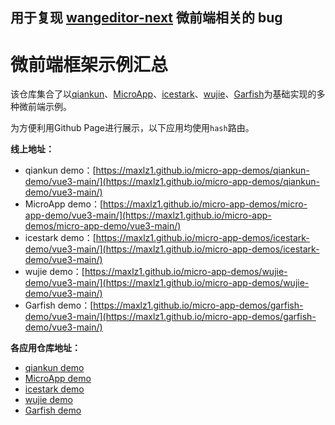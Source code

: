 ## 用于复现 [wangeditor-next](https://github.com/cycleccc/wangEditor-next) 微前端相关的 bug ##
# 微前端框架示例汇总

该仓库集合了以[qiankun](https://qiankun.umijs.org/zh)、[MicroApp](https://micro-zoe.github.io/micro-app/)、[icestark](https://micro-frontends.ice.work/)、[wujie](https://wujie-micro.github.io/doc/)、[Garfish](https://www.garfishjs.org/)为基础实现的多种微前端示例。

为方便利用Github Page进行展示，以下应用均使用`hash`路由。

**线上地址：**

- qiankun demo：[https://maxlz1.github.io/micro-app-demos/qiankun-demo/vue3-main/](https://maxlz1.github.io/micro-app-demos/qiankun-demo/vue3-main/)
- MicroApp demo：[https://maxlz1.github.io/micro-app-demos/micro-app-demo/vue3-main/](https://maxlz1.github.io/micro-app-demos/micro-app-demo/vue3-main/)
- icestark demo：[https://maxlz1.github.io/micro-app-demos/icestark-demo/vue3-main/](https://maxlz1.github.io/micro-app-demos/icestark-demo/vue3-main/)
- wujie demo：[https://maxlz1.github.io/micro-app-demos/wujie-demo/vue3-main/](https://maxlz1.github.io/micro-app-demos/wujie-demo/vue3-main/)
- Garfish demo：[https://maxlz1.github.io/micro-app-demos/garfish-demo/vue3-main/](https://maxlz1.github.io/micro-app-demos/garfish-demo/vue3-main/)


**各应用仓库地址：**

- [qiankun demo](https://github.com/MAXLZ1/micro-app-demos/tree/main/packages/qiankun-demo)
- [MicroApp demo](https://github.com/MAXLZ1/micro-app-demos/tree/main/packages/micro-app-demo)
- [icestark demo](https://github.com/MAXLZ1/micro-app-demos/tree/main/packages/icestark-demo)
- [wujie demo](https://github.com/MAXLZ1/micro-app-demos/tree/main/packages/wujie-demo)
- [Garfish demo](https://github.com/MAXLZ1/micro-app-demos/tree/main/packages/garfish-demo)
